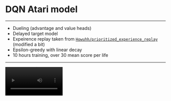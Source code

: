 # DQN Atari model
---
- Dueling (advantage and value heads)
- Delayed target model
- Expeirence replay taken from [`Howuhh/prioritized_experience_replay`](https://github.com/Howuhh/prioritized_experience_replay) (modified a bit)
- Epsilon-greedy with linear decay
- 10 hours training, over 30 mean score per life
---
<video src='https://github.com/alekhon/rl-atari/blob/master/videos/rl-video-episode-25.mp4' width=180/>

